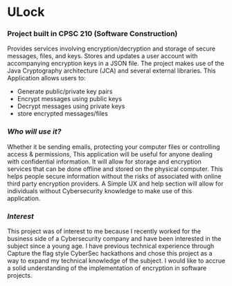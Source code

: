 # **ULock**
### **Project built in CPSC 210 (Software Construction)**



Provides services involving encryption/decryption and storage of secure messages, files, and keys. Stores and updates a user account
with accompanying encryption keys in a JSON file. The project makes use of the Java Cryptography architecture (JCA) and several 
external libraries. This Application allows users to:

- Generate public/private key pairs
- Encrypt messages using public keys
- Decrypt messages using private keys
- store encrypted messages/files

### *Who will use it?*
Whether it be sending emails, protecting your computer files or controlling access & permissions, This application will 
be useful for anyone dealing with confidential information. It will allow for storage and encryption services that can
be done offline and stored on the physical computer. This helps people secure information without the risks of associated 
with online third party encryption providers. A Simple UX and help section will allow for individuals without 
Cybersecurity knowledge to make use of this application.   
 
### *Interest*

This project was of interest to me because I recently worked for the business side of a Cybersecurity company and have
been interested in the subject since a young age. I have previous technical experience through Capture the flag style 
CyberSec hackathons and chose this project as a way to expand my technical knowledge of the subject. I would like to
accrue a solid understanding of the implementation of encryption in software projects.



